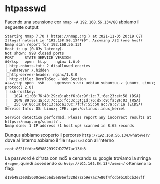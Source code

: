# htpasswd
Facendo una scansione con `nmap -A 192.168.56.134/80` abbiamo il seguente output:
```
Starting Nmap 7.70 ( https://nmap.org ) at 2021-11-05 20:19 CET
Illegal netmask in "192.168.56.134/80". Assuming /32 (one host)
Nmap scan report for 192.168.56.134
Host is up (0.83s latency).
Not shown: 998 closed ports
PORT     STATE SERVICE VERSION
80/tcp   open  http    nginx 1.8.0
| http-robots.txt: 2 disallowed entries
|_/whatever /.hidden
|_http-server-header: nginx/1.8.0
|_http-title: BornToSec - Web Section
4242/tcp open  ssh     OpenSSH 5.9p1 Debian 5ubuntu1.7 (Ubuntu Linux; protocol 2.0)
| ssh-hostkey:
|   1024 c1:03:76:40:29:e8:ab:f6:8a:9f:1c:71:6e:23:e0:58 (DSA)
|   2048 89:95:1a:c3:7c:1b:fc:3c:34:1d:76:d5:c9:fa:86:03 (RSA)
|_  256 09:86:1a:be:13:a5:a1:0c:7f:f7:55:50:ac:7a:c7:1a (ECDSA)
Service Info: OS: Linux; CPE: cpe:/o:linux:linux_kernel

Service detection performed. Please report any incorrect results at https://nmap.org/submit/ .
Nmap done: 1 IP address (1 host up) scanned in 8.65 seconds
```
Dunque abbiamo scoperto il percorso `http://192.168.56.134/whatever/` dove all'interno abbiamo il file `htpasswd`
con all'interno
```
root:8621ffdbc5698829397d97767ac13db3
```
La password è cifrata con md5 e cercando su google troviamo la stringa `dragon`, quindi accedendo su `http://192.168.56.134/admin/`
otteniamo la flag:
```
d19b4823e0d5600ceed56d5e896ef328d7a2b9e7ac7e80f4fcdb9b10bcb3e7ff
```
